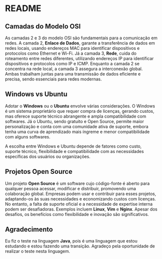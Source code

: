 # README

## Camadas do Modelo OSI

As camadas 2 e 3 do modelo OSI são fundamentais para a comunicação em redes. A camada 2, **Enlace de Dados**, garante a transferência de dados em redes locais, usando endereços MAC para identificar dispositivos e protocolos como Ethernet e Wi-Fi. Já a camada 3, **Rede**, cuida do roteamento entre redes diferentes, utilizando endereços IP para identificar dispositivos e protocolos como IP e ICMP. Enquanto a camada 2 se concentra na rede local, a camada 3 assegura a interconexão global. Ambas trabalham juntas para uma transmissão de dados eficiente e precisa, sendo essenciais para redes modernas.

## Windows vs Ubuntu

Adotar o **Windows** ou o **Ubuntu** envolve várias considerações. O Windows é um sistema proprietário que requer compra de licenças, gerando custos, mas oferece suporte técnico abrangente e ampla compatibilidade com softwares. Já o Ubuntu, sendo gratuito e Open Source, permite maior personalização e conta com uma comunidade ativa de suporte, embora tenha uma curva de aprendizado mais íngreme e menor compatibilidade com alguns softwares.

A escolha entre Windows e Ubuntu depende de fatores como custo, suporte técnico, flexibilidade e compatibilidade com as necessidades específicas dos usuários ou organizações.

## Projetos Open Source

Um projeto **Open Source** é um software cujo código-fonte é aberto para qualquer pessoa acessar, modificar e distribuir, promovendo uma colaboração global. Empresas podem usar e contribuir para esses projetos, adaptando-os às suas necessidades e economizando custos com licenças. No entanto, a falta de suporte oficial e a necessidade de expertise interna podem ser desafiadoras. Exemplos incluem **Linux**, **Vim** e **Nginx**. Apesar dos desafios, os benefícios como flexibilidade e inovação são significativos.


## Agradecimento

Eu fiz o teste na linguagem **Java**, pois é uma linguagem que estou estudando e estou fazendo uma transição. Agradeço pela oportunidade de realizar o teste nesta linguagem.
